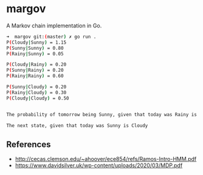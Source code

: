 # margov
A Markov chain implementation in Go.

```bash
➜  margov git:(master) ✗ go run .
P(Cloudy|Sunny) = 1.15
P(Sunny|Sunny) = 0.80
P(Rainy|Sunny) = 0.05

P(Cloudy|Rainy) = 0.20
P(Sunny|Rainy) = 0.20
P(Rainy|Rainy) = 0.60

P(Sunny|Cloudy) = 0.20
P(Rainy|Cloudy) = 0.30
P(Cloudy|Cloudy) = 0.50


The probability of tomorrow being Sunny, given that today was Rainy is 0.2

The next state, given that today was Sunny is Cloudy
```

## References

- <http://cecas.clemson.edu/~ahoover/ece854/refs/Ramos-Intro-HMM.pdf>
- <https://www.davidsilver.uk/wp-content/uploads/2020/03/MDP.pdf>

